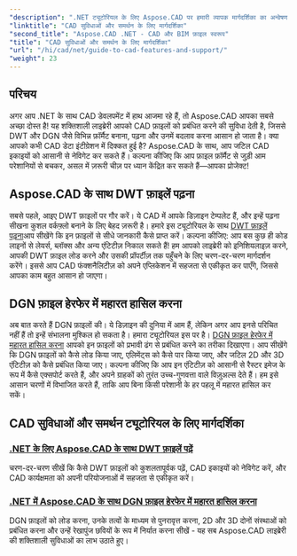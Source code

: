 ```yaml
---
"description": ".NET ट्यूटोरियल के लिए Aspose.CAD पर हमारी व्यापक मार्गदर्शिका का अन्वेषण करें, जो CAD सुविधाओं के साथ अपने सॉफ़्टवेयर को बढ़ाने के इच्छुक डेवलपर्स के लिए एकदम सही है।"
"linktitle": "CAD सुविधाओं और समर्थन के लिए मार्गदर्शिका"
"second_title": "Aspose.CAD .NET - CAD और BIM फ़ाइल स्वरूप"
"title": "CAD सुविधाओं और समर्थन के लिए मार्गदर्शिका"
"url": "/hi/cad/net/guide-to-cad-features-and-support/"
"weight": 23
---
```


## परिचय

अगर आप .NET के साथ CAD डेवलपमेंट में हाथ आजमा रहे हैं, तो Aspose.CAD आपका सबसे अच्छा दोस्त है! यह शक्तिशाली लाइब्रेरी आपको CAD फ़ाइलों को प्रबंधित करने की सुविधा देती है, जिससे DWT और DGN जैसे विभिन्न फ़ॉर्मैट बनाना, पढ़ना और उनमें बदलाव करना आसान हो जाता है। क्या आपको कभी CAD डेटा इंटीग्रेशन में दिक्कत हुई है? Aspose.CAD के साथ, आप जटिल CAD इकाइयों को आसानी से नेविगेट कर सकते हैं। कल्पना कीजिए कि आप फ़ाइल फ़ॉर्मैट से जुड़ी आम परेशानियों से बचकर, असल में ज़रूरी चीज़ पर ध्यान केंद्रित कर सकते हैं—आपका प्रोजेक्ट!

## Aspose.CAD के साथ DWT फ़ाइलें पढ़ना

सबसे पहले, आइए DWT फ़ाइलों पर गौर करें। ये CAD में आपके डिज़ाइन टेम्पलेट हैं, और इन्हें पढ़ना सीखना कुशल वर्कफ़्लो बनाने के लिए बेहद ज़रूरी है। हमारे इस ट्यूटोरियल के साथ [DWT फ़ाइलें पढ़ना](./read-dwt-files/)आप सीखेंगे कि इन फ़ाइलों से सीधे जानकारी कैसे प्राप्त करें। कल्पना कीजिए: आप बस कुछ ही कोड लाइनों से लेयर्स, ब्लॉक्स और अन्य एंटिटीज़ निकाल सकते हैं! हम आपको लाइब्रेरी को इनिशियलाइज़ करने, आपकी DWT फ़ाइल लोड करने और उसकी प्रॉपर्टीज़ तक पहुँचने के लिए चरण-दर-चरण मार्गदर्शन करेंगे। इससे आप CAD फंक्शनैलिटीज़ को अपने एप्लिकेशन में सहजता से एकीकृत कर पाएँगे, जिससे आपका काम बहुत आसान हो जाएगा।

## DGN फ़ाइल हेरफेर में महारत हासिल करना

अब बात करते हैं DGN फ़ाइलों की। ये डिज़ाइन की दुनिया में आम हैं, लेकिन अगर आप इनसे परिचित नहीं हैं तो इन्हें संभालना मुश्किल हो सकता है। हमारा ट्यूटोरियल इस पर है। [DGN फ़ाइल हेरफेर में महारत हासिल करना](./mastering-dgn-file-manipulation/) आपको इन फ़ाइलों को प्रभावी ढंग से प्रबंधित करने का तरीका दिखाएगा। आप सीखेंगे कि DGN फ़ाइलों को कैसे लोड किया जाए, एलिमेंट्स को कैसे पार किया जाए, और जटिल 2D और 3D एंटिटीज़ को कैसे प्रबंधित किया जाए। कल्पना कीजिए कि आप इन एंटिटीज़ को आसानी से रैस्टर इमेज के रूप में कैसे एक्सपोर्ट करते हैं, और अपने ग्राहकों को तुरंत उच्च-गुणवत्ता वाले विज़ुअल्स देते हैं। हम इसे आसान चरणों में विभाजित करते हैं, ताकि आप बिना किसी परेशानी के हर पहलू में महारत हासिल कर सकें।

## CAD सुविधाओं और समर्थन ट्यूटोरियल के लिए मार्गदर्शिका
### [.NET के लिए Aspose.CAD के साथ DWT फ़ाइलें पढ़ें](./read-dwt-files/)
चरण-दर-चरण सीखें कि कैसे DWT फ़ाइलों को कुशलतापूर्वक पढ़ें, CAD इकाइयों को नेविगेट करें, और CAD कार्यक्षमता को अपनी परियोजनाओं में सहजता से एकीकृत करें।
### [.NET में Aspose.CAD के साथ DGN फ़ाइल हेरफेर में महारत हासिल करना](./mastering-dgn-file-manipulation/)
DGN फ़ाइलों को लोड करना, उनके तत्वों के माध्यम से पुनरावृत्त करना, 2D और 3D दोनों संस्थाओं को प्रबंधित करना और उन्हें रेखापुंज छवियों के रूप में निर्यात करना सीखें - यह सब Aspose.CAD लाइब्रेरी की शक्तिशाली सुविधाओं का लाभ उठाते हुए।